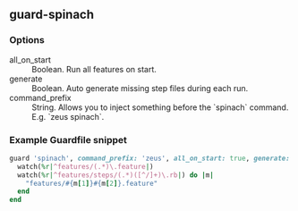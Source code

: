 ## guard-spinach

### Options

<dl>
  <dt>all_on_start</dt>
  <dd>Boolean. Run all features on start.</dd>

  <dt>generate</dt>
  <dd>Boolean. Auto generate missing step files during each run.</dd>

  <dt>command_prefix</dt>
  <dd>String. Allows you to inject something before the `spinach` command. E.g. `zeus spinach`.</dd>
</dl>

### Example Guardfile snippet

```ruby
guard 'spinach', command_prefix: 'zeus', all_on_start: true, generate: true do
  watch(%r|^features/(.*)\.feature|)
  watch(%r|^features/steps/(.*)([^/]+)\.rb|) do |m|
    "features/#{m[1]}#{m[2]}.feature"
  end
end
```
